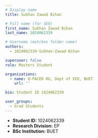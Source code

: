 ```yaml
---
# Display name
title: Subhan Zawad Bihan

# Full name (for SEO)
first_name: Subhan Zawad Bihan
last_name: 1024062339

# Username (matches folder name)
authors:
  - 1024062339-Subhan-Zawad-Bihan

superuser: false
role: Masters Student

organizations:
  - name: Q-PACER RG, Dept of EEE, BUET
    url: ''

bio: Student ID 1024062339

user_groups:
  - Grad Students
---
```


* **Student ID:** 1024062339
* **Research Division:** EP
* **BSc Institution:** BUET
